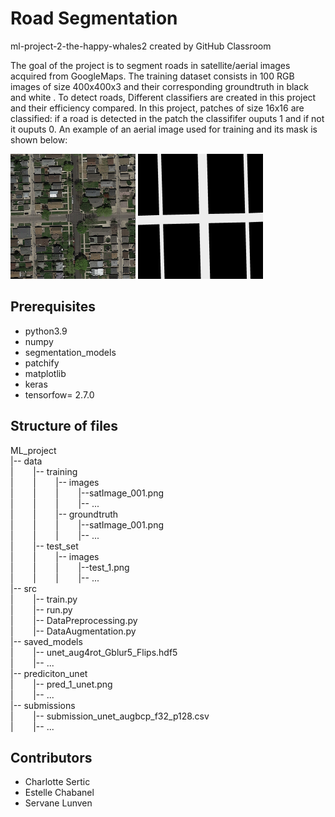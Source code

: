 # Road Segmentation
ml-project-2-the-happy-whales2 created by GitHub Classroom

The goal of the project is to segment roads in  satellite/aerial images acquired from GoogleMaps. 
The training dataset consists in 100 RGB images of size 400x400x3 and their corresponding groundtruth in black and white . 
To detect roads, Different classifiers are created in this project and their efficiency compared. 
In this project, patches of size 16x16 are classified: if a road is detected in the patch the classififer ouputs 1 and if not it ouputs 0. 
An example of an aerial image used for training and its mask is shown below:

<p float="left">
<img src="ML_project/training/images/satImage_001.png" alt="classdiagram" title="oi" width="200">
<img src="ML_project/training/groundtruth/satImage_001.png"  alt="classdiagram" width="200" >
</p>

## Prerequisites

* python3.9
* numpy
* segmentation_models
* patchify
* matplotlib
* keras
* tensorfow= 2.7.0

## Structure of files

ML_project  
 |-- data  
 |&nbsp;  &nbsp;  &nbsp;  &nbsp;  |-- training  
 |&nbsp;  &nbsp;  &nbsp;  &nbsp;  |&nbsp;  &nbsp;  &nbsp;  &nbsp;  |-- images  
 |&nbsp;  &nbsp;  &nbsp;  &nbsp;  |&nbsp;  &nbsp;  &nbsp;  &nbsp;  |&nbsp;  &nbsp;  &nbsp;  &nbsp;  |--satImage_001.png  
 |&nbsp;  &nbsp;  &nbsp;  &nbsp;  |&nbsp;  &nbsp;  &nbsp;  &nbsp;  |&nbsp;  &nbsp;  &nbsp;  &nbsp;  |-- ...  
 |&nbsp;  &nbsp;  &nbsp;  &nbsp;  |&nbsp;  &nbsp;  &nbsp;  &nbsp;  |-- groundtruth  
 |&nbsp;  &nbsp;  &nbsp;  &nbsp;  |&nbsp;  &nbsp;  &nbsp;  &nbsp;  |&nbsp;  &nbsp;  &nbsp;  &nbsp;  |--satImage_001.png  
 |&nbsp;  &nbsp;  &nbsp;  &nbsp;  |&nbsp;  &nbsp;  &nbsp;  &nbsp;  |&nbsp;  &nbsp;  &nbsp;  &nbsp;  |-- ...  
 |&nbsp;  &nbsp; &nbsp;  &nbsp;  |-- test_set    
 |&nbsp;  &nbsp;  &nbsp;  &nbsp;  |&nbsp;  &nbsp;  &nbsp;  &nbsp;  |-- images    
 |&nbsp;  &nbsp;  &nbsp;  &nbsp;  |&nbsp;  &nbsp;  &nbsp;  &nbsp;  |&nbsp;  &nbsp;  &nbsp;  &nbsp;  |--test_1.png    
 |&nbsp;  &nbsp;  &nbsp;  &nbsp;  |&nbsp;  &nbsp;  &nbsp;  &nbsp;  |&nbsp;  &nbsp;  &nbsp;  &nbsp;  |-- ...    
 |-- src  
 |&nbsp;  &nbsp; &nbsp;  &nbsp;  |-- train.py  
 |&nbsp;  &nbsp; &nbsp;  &nbsp;  |-- run.py  
 |&nbsp;  &nbsp; &nbsp;  &nbsp;  |-- DataPreprocessing.py  
 |&nbsp;  &nbsp; &nbsp;  &nbsp;  |-- DataAugmentation.py  
 |-- saved_models  
 |&nbsp;  &nbsp; &nbsp;  &nbsp;  |-- unet_aug4rot_Gblur5_Flips.hdf5  
 |&nbsp;  &nbsp; &nbsp;  &nbsp;  |--  ...   
 |-- prediciton_unet  
 |&nbsp;  &nbsp; &nbsp;  &nbsp;  |-- pred_1_unet.png    
 |&nbsp;  &nbsp; &nbsp;  &nbsp;  |--  ...   
 |-- submissions  
 |&nbsp;  &nbsp; &nbsp;  &nbsp;  |-- submission_unet_augbcp_f32_p128.csv    
 |&nbsp;  &nbsp; &nbsp;  &nbsp;  |--  ...    
 
 

## Contributors
* Charlotte Sertic
* Estelle Chabanel
* Servane Lunven
